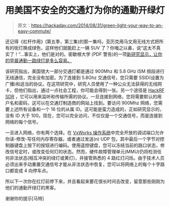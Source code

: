 # 用美国不安全的交通灯为你的通勤开绿灯

> 原文：<https://hackaday.com/2014/08/31/green-light-your-way-to-an-easy-commute/>

还记得《杠杆作用》(第五季，第三集)的那一集吗，亚历克用马文用无线方式把所有的街灯换成绿色，这样他们就能赶上一辆 SUV 了？你嗤之以鼻，说“这太不真实了！”…事实上，他们是对的。密歇根大学 (PDF 警告)的一项[新研究显示，让你的早晨通勤一路绿灯是多么容易。](http://lab11.eecs.umich.edu/content/pubs/ghena14green_lights.pdf)

该研究指出，美国很大一部分交通灯都是通过 900Mhz 和 5.8 GHz ISM 频段进行无线通信，完全没有加密。为了连接到 5.8Ghz 交通信号，您只需要 SSID(设置为广播)和适当的协议。在这项研究中，研究人员使用了一种公众无法获得的无线网卡，但他们指出，通过一点社会工程，你可能会得到一张。另一个途径是 [HackRF SDR](http://hackaday.com/2013/08/01/hackrf-or-playing-from-30-mhz-to-6-ghz/) ，它可以用来监听和传输所需的协议。一旦连接到网络，您将需要默认的用户名和密码，这可以在交通灯制造商的网站上找到。要访问 900Mhz 网络，您需要上述所有设备和一个 16 位的从属 ID。这可能是蛮力造成的，正如研究显示的，没有 ID 大于 100。现在，您可以完全访问，不仅仅是一个交通信号，而是连接到网络的每个信号。

一旦进入网络，你有两个选择。在 [VxWorks 操作系统](http://wikipedia.org/wiki/VxWorks)中完全开放的调试端口允许你读-修改-写任何内存寄存器。或者通过发送(n) UDP 包，其中最后一个字节对控制器键盘上按下的按钮进行编码。使用遥控键盘，您可以冻结当前的路口状态，修改信号定时，或改变任何灯的状态。然而，硬件故障管理单元(MMU)仍将检测任何非法状态(相互冲突的绿灯或黄灯)，并接管熟悉的 4 路红灯闪烁。由于技术人员必须出来手动重置交通信号才能从非法状态中恢复，您可以将网络上的每个十字路口都变成 4 向停车点。

所以下一次你在红灯前停下来，并且看起来要花很长时间去改变，留意那些刚刚为他们的通勤开绿灯的黑客。

谢谢你的提示[马特]